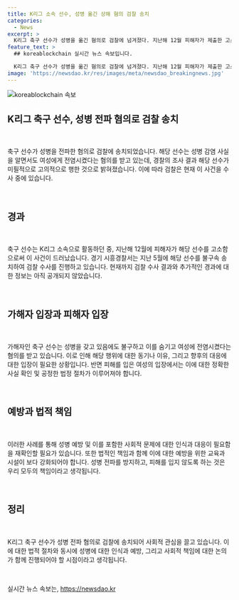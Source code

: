 ```yaml
---
title: K리그 소속 선수, 성병 옮긴 상해 혐의 검찰 송치
categories:
  - News
excerpt: >
  K리그 축구 선수가 성병을 옮긴 혐의로 검찰에 넘겨졌다. 지난해 12월 피해자가 제출한 고소장을 토대로 수사가 시작됐으며, 선수는 여성에게 성병을 옮긴 혐의를 받고 있다. 경찰은 선수의 고의를 인지하고 있으며, 현재 검찰에서 사건이 수사중이다.
feature_text: >
  ## koreablockchain 실시간 뉴스 속보입니다.

  K리그 축구 선수가 성병을 옮긴 혐의로 검찰에 넘겨졌다. 지난해 12월 피해자가 제출한 고소장을 토대로 수사가 시작됐으며, 선수는 여성에게 성병을 옮긴 혐의를 받고 있다. 경찰은 선수의 고의를 인지하고 있으며, 현재 검찰에서 사건이 수사중이다.
image: 'https://newsdao.kr/res/images/meta/newsdao_breakingnews.jpg'
---
```


<p><img src="https://newsdao.kr/res/images/meta/newsdao_breakingnews.jpg" alt="koreablockchain 속보" /></p>

<h2 data-ke-size="size26"><b>K리그 축구 선수, 성병 전파 혐의로 검찰 송치</b></h2>

<p data-ke-size="size16">&nbsp;</p>

<p>축구 선수가 성병을 전파한 혐의로 검찰에 송치되었습니다. 해당 선수는 성병 감염 사실을 알면서도 여성에게 전염시켰다는 혐의를 받고 있는데, 경찰의 조사 결과 해당 선수가 미필적으로 고의적으로 행한 것으로 밝혀졌습니다. 이에 따라 검찰은 현재 이 사건을 수사 중에 있습니다.</p>

<p data-ke-size="size16">&nbsp;</p>

<h2 data-ke-size="size26">경과</h2>

<p data-ke-size="size16">&nbsp;</p>

<p>축구 선수는 K리그 소속으로 활동하던 중, 지난해 12월에 피해자가 해당 선수를 고소함으로써 이 사건이 드러났습니다. 경기 시흥경찰서는 지난 5월에 해당 선수를 불구속 송치하여 검찰 수사를 진행하고 있습니다. 현재까지 검찰 수사 결과와 추가적인 경과에 대한 정보는 아직 공개되지 않았습니다.</p>

<p data-ke-size="size16">&nbsp;</p>

<h2 data-ke-size="size26">가해자 입장과 피해자 입장</h2>

<p data-ke-size="size16">&nbsp;</p>

<p>가해자인 축구 선수는 성병을 갖고 있음에도 불구하고 이를 숨기고 여성에 전염시켰다는 혐의를 받고 있습니다. 이로 인해 해당 행위에 대한 동기나 이유, 그리고 향후의 대응에 대한 입장이 필요한 상황입니다. 반면 피해를 입은 여성의 입장에서는 이에 대한 정확한 사실 확인 및 공정한 법정 절차가 이루어져야 합니다.</p>

<p data-ke-size="size16">&nbsp;</p>

<h2 data-ke-size="size26">예방과 법적 책임</h2>

<p data-ke-size="size16">&nbsp;</p>

<p>이러한 사례를 통해 성병 예방 및 이를 포함한 사회적 문제에 대한 인식과 대응이 필요함을 재확인할 필요가 있습니다. 또한 법적인 책임과 함께 이에 대한 예방을 위한 교육과 시설이 보다 강화되어야 합니다. 성병 전파를 방지하고, 피해를 입지 않도록 하는 것은 우리 모두의 책임이라고 생각됩니다.</p>

<p data-ke-size="size16">&nbsp;</p>

<h2 data-ke-size="size26">정리</h2>

<p data-ke-size="size16">&nbsp;</p>

<p>K리그 축구 선수가 성병 전파 혐의로 검찰에 송치되어 사회적 관심을 끌고 있습니다. 이에 대한 법적 절차와 동시에 성병에 대한 인식과 예방, 그리고 사회적 책임에 대한 논의가 함께 진행되어야 할 시점이라고 생각됩니다.</p>

<p data-ke-size="size16">&nbsp;</p>
실시간 뉴스 속보는, <a href="https://newsdao.kr" rel="dofollow">https://newsdao.kr</a>


